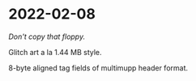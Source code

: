 # 2022-02-08

*Don't copy that floppy.*

Glitch art a la 1.44 MB style.

8-byte aligned tag fields of multimupp header format.
